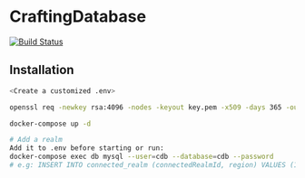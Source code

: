 # CraftingDatabase
[![Build Status](https://travis-ci.org/johvik/CraftingDatabase.svg?branch=master)](https://travis-ci.org/johvik/CraftingDatabase)

## Installation
```sh
<Create a customized .env>

openssl req -newkey rsa:4096 -nodes -keyout key.pem -x509 -days 365 -out certificate.pem

docker-compose up -d

# Add a realm
Add it to .env before starting or run:
docker-compose exec db mysql --user=cdb --database=cdb --password
# e.g: INSERT INTO connected_realm (connectedRealmId, region) VALUES (1096, "eu");
```
